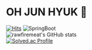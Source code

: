 # OH JUN HYUK 🤖
[![Hits](https://hits.seeyoufarm.com/api/count/incr/badge.svg?url=https%3A%2F%2Fgithub.com%2Frawfiremeat&count_bg=%2379C83D&title_bg=%23555555&icon=&icon_color=%23E7E7E7&title=hits&edge_flat=false)](https://hits.seeyoufarm.com)
![SpringBoot](https://img.shields.io/badge/Spring-white.svg?&style=for-the-badge&logo=Spring&logoColor=32CD32)
<br>
![rawfiremeat's GitHub stats](https://github-readme-stats.vercel.app/api?username=rawfiremeat&show=reviews,discussions_started,discussions_answered,prs_merged,prs_merged_percentage)
<br>
[![Solved.ac Profile](http://mazassumnida.wtf/api/v2/generate_badge?boj=oj0410)](https://solved.ac/oj0410/)

<!--
**rawfiremeat/rawfiremeat** is a ✨ _special_ ✨ repository because its `README.md` (this file) appears on your GitHub profile.

Here are some ideas to get you started:

- 🔭 I’m currently working on ...
- 🌱 I’m currently learning ...
- 👯 I’m looking to collaborate on ...
- 🤔 I’m looking for help with ...
- 💬 Ask me about ...
- 📫 How to reach me: ...
- 😄 Pronouns: ...
- ⚡ Fun fact: ...
-->
